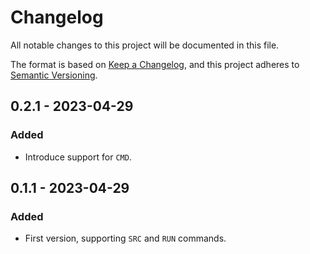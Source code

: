 # Changelog

All notable changes to this project will be documented in this file.

The format is based on [Keep a Changelog](https://keepachangelog.com/en/1.0.0/),
and this project adheres to [Semantic Versioning](https://semver.org/spec/v2.0.0.html).

## 0.2.1 - 2023-04-29
### Added
- Introduce support for `CMD`.

## 0.1.1 - 2023-04-29
### Added
- First version, supporting `SRC` and `RUN` commands.
